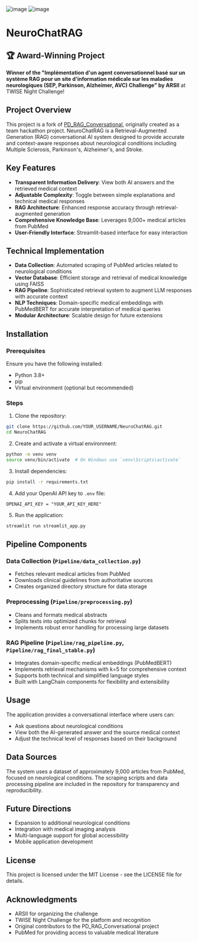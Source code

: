 
![image](https://github.com/user-attachments/assets/d78501bc-7f90-4755-80c6-9e7b59dd2796)
![image](https://github.com/user-attachments/assets/fb46949f-ad22-4625-8e88-69a6dc9c0e58)

# NeuroChatRAG

## 🏆 Award-Winning Project
**Winner of the "Implémentation d'un agent conversationnel basé sur un système RAG pour un site d'information médicale sur les maladies neurologiques (SEP, Parkinson, Alzheimer, AVC) Challenge" by ARSII** at TWISE Night Challenge!

## Project Overview
This project is a fork of [PD_RAG_Conversational](https://github.com/RamiIbrahim2002/PD_RAG_Conversational), originally created as a team hackathon project. NeuroChatRAG is a Retrieval-Augmented Generation (RAG) conversational AI system designed to provide accurate and context-aware responses about neurological conditions including Multiple Sclerosis, Parkinson's, Alzheimer's, and Stroke.

## Key Features
* **Transparent Information Delivery**: View both AI answers and the retrieved medical context
* **Adjustable Complexity**: Toggle between simple explanations and technical medical responses
* **RAG Architecture**: Enhanced response accuracy through retrieval-augmented generation
* **Comprehensive Knowledge Base**: Leverages 9,000+ medical articles from PubMed
* **User-Friendly Interface**: Streamlit-based interface for easy interaction

## Technical Implementation
* **Data Collection**: Automated scraping of PubMed articles related to neurological conditions
* **Vector Database**: Efficient storage and retrieval of medical knowledge using FAISS
* **RAG Pipeline**: Sophisticated retrieval system to augment LLM responses with accurate context
* **NLP Techniques**: Domain-specific medical embeddings with PubMedBERT for accurate interpretation of medical queries
* **Modular Architecture**: Scalable design for future extensions

## Installation

### Prerequisites
Ensure you have the following installed:
* Python 3.8+
* pip
* Virtual environment (optional but recommended)

### Steps
1. Clone the repository:
```bash
git clone https://github.com/YOUR_USERNAME/NeuroChatRAG.git
cd NeuroChatRAG
```

2. Create and activate a virtual environment:
```bash
python -m venv venv
source venv/bin/activate  # On Windows use `venv\Scripts\activate`
```

3. Install dependencies:
```bash
pip install -r requirements.txt
```

4. Add your OpenAI API key to `.env` file:
```
OPENAI_API_KEY = "YOUR_API_KEY_HERE"
```

5. Run the application:
```bash
streamlit run streamlit_app.py
```

## Pipeline Components

### Data Collection (`Pipeline/data_collection.py`)
- Fetches relevant medical articles from PubMed
- Downloads clinical guidelines from authoritative sources
- Creates organized directory structure for data storage

### Preprocessing (`Pipeline/preprocessing.py`)
- Cleans and formats medical abstracts
- Splits texts into optimized chunks for retrieval
- Implements robust error handling for processing large datasets

### RAG Pipeline (`Pipeline/rag_pipeline.py`, `Pipeline/rag_final_stable.py`)
- Integrates domain-specific medical embeddings (PubMedBERT)
- Implements retrieval mechanisms with k=5 for comprehensive context
- Supports both technical and simplified language styles
- Built with LangChain components for flexibility and extensibility

## Usage
The application provides a conversational interface where users can:
* Ask questions about neurological conditions
* View both the AI-generated answer and the source medical context
* Adjust the technical level of responses based on their background

## Data Sources
The system uses a dataset of approximately 9,000 articles from PubMed, focused on neurological conditions. The scraping scripts and data processing pipeline are included in the repository for transparency and reproducibility.

## Future Directions
* Expansion to additional neurological conditions
* Integration with medical imaging analysis
* Multi-language support for global accessibility
* Mobile application development

## License
This project is licensed under the MIT License - see the LICENSE file for details.

## Acknowledgments
* ARSII for organizing the challenge
* TWISE Night Challenge for the platform and recognition
* Original contributors to the PD_RAG_Conversational project
* PubMed for providing access to valuable medical literature


